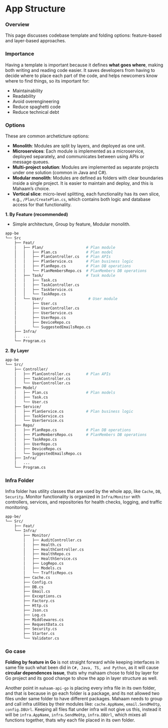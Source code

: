# App Structure

### Overview

This page discusses codebase template and folding options: feature-based and layer-based approaches.

### Importance

Having a template is important because it defines **what goes where**, making both writing and reading code easier. It saves developers from having to decide where to place each part of the code, and helps newcomers know where to find things, so its important for:

- Maintainability
- Readability
- Avoid overengineering
- Reduce spaghetti code
- Reduce technical debt

### Options

These are common archeticture options:

- **Monolith**: Modules are split by layers, and deployed as one unit.
- **Microservices**: Each module is implemented as a microservice, deployed separately, and communicates between using APIs or message queues.
- **Multi-project solution**: Modules are implemented as separate projects under one solution (common in Java and C#).
- **Modular monolith**: Modules are defined as folders with clear boundaries inside a single project. It is easier to maintain and deploy, and this is Mahaam’s choice.
- **Vertical slice**: micro-level splitting, each functionality has its own slice, e.g., `/Plan/CreatePlan.cs`, which contains both logic and database access for that functionality.

**1. By Feature (recommended)**

- Simple architecture, Group by feature, Modular monolith.

```bash
app-be
└── Src
    ├── Feat/
    │   ├── Plan/                   # Plan module
    │   │   ├── Plan.cs            	# Plan model
    │   │   ├── PlanController.cs  	# Plan APIs
    │   │   ├── PlanService.cs     	# Plan business logic
    │   │   ├── PlanRepo.cs        	# Plan DB operations
    │   │   └── PlanMembersRepo.cs  # PlanMembers DB operations
    │   ├── Task/                   # Task module
    │   │   ├── Task.cs
    │   │   ├── TaskController.cs
    │   │   ├── TaskService.cs
    │   │   └── TaskRepo.cs
    │   └── User/                    # User module
    │       ├── User.cs
    │       ├── UserController.cs
    │       ├── UserService.cs
    │       ├── UserRepo.cs
    │       ├── DeviceRepo.cs
    │       └── SuggestedEmailsRepo.cs
    ├── Infra/
    │   ...
    └── Program.cs
```

**2. By Layer**

```bash
app-be
└── Src/
    ├── Controller/
    │   ├── PlanController.cs      	# Plan APIs
    │   ├── TaskController.cs
    │   └── UserController.cs
    ├── Model/
    │   ├── Plan.cs               	# Plan models
    │   ├── Task.cs
    │   └── User.cs
    ├── Service/
    │   ├── PlanService.cs        	# Plan business logic
    │   ├── TaskService.cs
    │   └── UserService.cs
    ├── Repo/
    │   ├── PlanRepo.cs           	# Plan DB operations
    │   ├── PlanMembersRepo.cs     	# PlanMembers DB operations
    │   ├── TaskRepo.cs
    │   ├── UserRepo.cs
    │   ├── DeviceRepo.cs
    │   └── SuggestedEmailsRepo.cs
    ├── Infra/
    │   ...
    └── Program.cs
```

### Infra Folder

Infra folder has utility classes that are used by the whole app, like `Cache`, `DB`, `Security`. Monitor functionality is organized in `Infra/Monitor` with controllers, services, and repositories for health checks, logging, and traffic monitoring.

```bash
app-be/
└── Src/
    ├── Feat/
    └── Infra/
        ├── Monitor/
        │   ├── AuditController.cs
        │   ├── Health.cs
        │   ├── HealthController.cs
        │   ├── HealthRepo.cs
        │   ├── HealthService.cs
        │   ├── LogRepo.cs
        │   ├── Models.cs
        │   └── TrafficRepo.cs
        ├── Cache.cs
        ├── Config.cs
        ├── DB.cs
        ├── Email.cs
        ├── Exceptions.cs
        ├── Factory.cs
        ├── Http.cs
        ├── Json.cs
        ├── Log.cs
        ├── Middlewares.cs
        ├── RequestData.cs
        ├── Security.cs
        ├── Starter.cs
        └── Validator.cs
```

### Go case

**Folding by feature in Go** is not straight forward while keeping interfaces in same file such what been did in `C#, Java, TS, and Python`, as it will cause **circular dependences issue**, thats why mahaam chose to fold by layer for Go project and its good change to show the app in layer structure as well.

Another point in `mahaam-api-go` is placing every infra file in its own folder, and that is because in go each folder is a package, and its not allowed two files under same folder to have different packages. Mahaam needs to group and call infra utilities by their modules like: `cache.AppName`, `email.SendMeOtp`, `config.DBUrl`. Keeping all files flat under infra will not give us this, instead it will be `infra.AppName`, `infra.SendMeOtp`, `infra.DBUrl`, which mixes all functions together, thats why each file placed in its own folder.
